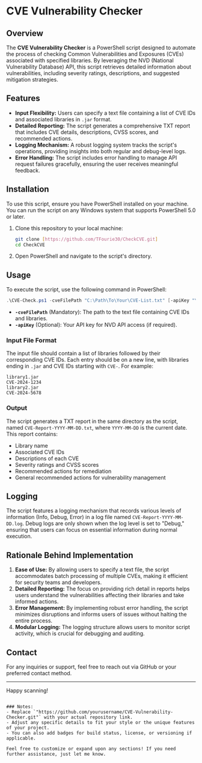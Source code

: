 
# CVE Vulnerability Checker

## Overview

The **CVE Vulnerability Checker** is a PowerShell script designed to automate the process of checking Common Vulnerabilities and Exposures (CVEs) associated with specified libraries. By leveraging the NVD (National Vulnerability Database) API, this script retrieves detailed information about vulnerabilities, including severity ratings, descriptions, and suggested mitigation strategies.

## Features

- **Input Flexibility:** Users can specify a text file containing a list of CVE IDs and associated libraries in `.jar` format.
- **Detailed Reporting:** The script generates a comprehensive TXT report that includes CVE details, descriptions, CVSS scores, and recommended actions.
- **Logging Mechanism:** A robust logging system tracks the script's operations, providing insights into both regular and debug-level logs.
- **Error Handling:** The script includes error handling to manage API request failures gracefully, ensuring the user receives meaningful feedback.

## Installation

To use this script, ensure you have PowerShell installed on your machine. You can run the script on any Windows system that supports PowerShell 5.0 or later.

1. Clone this repository to your local machine:
   ```bash
   git clone [https://github.com/TFourie30/CheckCVE.git]
   cd CheckCVE
   ```

2. Open PowerShell and navigate to the script's directory.

## Usage

To execute the script, use the following command in PowerShell:

```powershell
.\CVE-Check.ps1 -cveFilePath "C:\Path\To\Your\CVE-List.txt" [-apiKey "YourApiKey"]
```

- **`-cveFilePath`** (Mandatory): The path to the text file containing CVE IDs and libraries.
- **`-apiKey`** (Optional): Your API key for NVD API access (if required).

### Input File Format

The input file should contain a list of libraries followed by their corresponding CVE IDs. Each entry should be on a new line, with libraries ending in `.jar` and CVE IDs starting with `CVE-`. For example:

```
library1.jar
CVE-2024-1234
library2.jar
CVE-2024-5678
```

### Output

The script generates a TXT report in the same directory as the script, named `CVE-Report-YYYY-MM-DD.txt`, where `YYYY-MM-DD` is the current date. This report contains:

- Library name
- Associated CVE IDs
- Descriptions of each CVE
- Severity ratings and CVSS scores
- Recommended actions for remediation
- General recommended actions for vulnerability management

## Logging

The script features a logging mechanism that records various levels of information (Info, Debug, Error) in a log file named `CVE-Report-YYYY-MM-DD.log`. Debug logs are only shown when the log level is set to "Debug," ensuring that users can focus on essential information during normal execution.

## Rationale Behind Implementation

1. **Ease of Use:** By allowing users to specify a text file, the script accommodates batch processing of multiple CVEs, making it efficient for security teams and developers.
2. **Detailed Reporting:** The focus on providing rich detail in reports helps users understand the vulnerabilities affecting their libraries and take informed actions.
3. **Error Management:** By implementing robust error handling, the script minimizes disruptions and informs users of issues without halting the entire process.
4. **Modular Logging:** The logging structure allows users to monitor script activity, which is crucial for debugging and auditing.


## Contact

For any inquiries or support, feel free to reach out via GitHub or your preferred contact method.

---

Happy scanning!
```

### Notes:
- Replace `"https://github.com/yourusername/CVE-Vulnerability-Checker.git"` with your actual repository link.
- Adjust any specific details to fit your style or the unique features of your project.
- You can also add badges for build status, license, or versioning if applicable.

Feel free to customize or expand upon any sections! If you need further assistance, just let me know.
